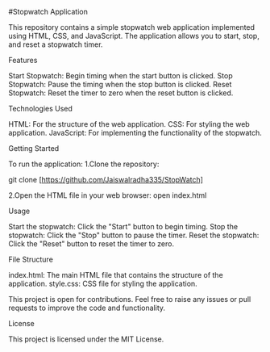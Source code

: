 #Stopwatch  Application


This repository contains a simple stopwatch web application implemented using HTML, CSS, and JavaScript.
The application allows you to start, stop, and reset a stopwatch timer.

Features


Start Stopwatch: Begin timing when the start button is clicked.
Stop Stopwatch: Pause the timing when the stop button is clicked.
Reset Stopwatch: Reset the timer to zero when the reset button is clicked.


Technologies Used


HTML: For the structure of the web application.
CSS: For styling the web application.
JavaScript: For implementing the functionality of the stopwatch.


Getting Started


To run the application:
1.Clone the repository:


git clone [https://github.com/Jaiswalradha335/StopWatch]

2.Open the HTML file in your web browser:
open index.html

Usage


Start the stopwatch: Click the "Start" button to begin timing.
Stop the stopwatch: Click the "Stop" button to pause the timer.
Reset the stopwatch: Click the "Reset" button to reset the timer to zero.


File Structure

index.html: The main HTML file that contains the structure of the application.
style.css: CSS file for styling the application.


This project is open for contributions. Feel free to raise any issues or pull requests to improve the code and functionality.

License

This project is licensed under the MIT License.
